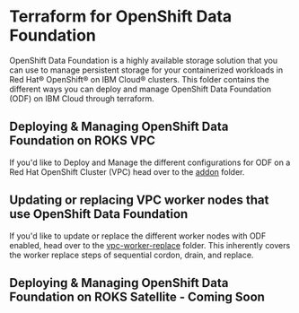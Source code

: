 # Terraform for OpenShift Data Foundation

OpenShift Data Foundation is a highly available storage solution that you can use to manage persistent storage for your containerized workloads in Red Hat® OpenShift® on IBM Cloud® clusters. This folder contains the different ways you can deploy and manage OpenShift Data Foundation (ODF) on IBM Cloud through terraform.

## Deploying & Managing OpenShift Data Foundation on ROKS VPC

If you'd like to Deploy and Manage the different configurations for ODF on a Red Hat OpenShift Cluster (VPC) head over to the [addon](https://github.com/IBM-Cloud/terraform-provider-ibm/tree/master/examples/openshift-data-foundation/addon) folder.

## Updating or replacing VPC worker nodes that use OpenShift Data Foundation

If you'd like to update or replace the different worker nodes with ODF enabled, head over to the [vpc-worker-replace](https://github.com/IBM-Cloud/terraform-provider-ibm/tree/master/examples/openshift-data-foundation/vpc-worker-replace) folder. This inherently covers the worker replace steps of sequential cordon, drain, and replace.

## Deploying & Managing OpenShift Data Foundation on ROKS Satellite - Coming Soon